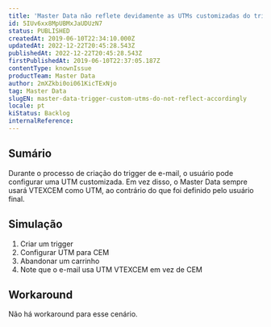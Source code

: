 ```yaml
---
title: 'Master Data não reflete devidamente as UTMs customizadas do trigger'
id: 5IUv6xx8MpUBMxJaUDUzN7
status: PUBLISHED
createdAt: 2019-06-10T22:34:10.000Z
updatedAt: 2022-12-22T20:45:28.543Z
publishedAt: 2022-12-22T20:45:28.543Z
firstPublishedAt: 2019-06-10T22:37:05.187Z
contentType: knownIssue
productTeam: Master Data
author: 2mXZkbi0oi061KicTExNjo
tag: Master Data
slugEN: master-data-trigger-custom-utms-do-not-reflect-accordingly
locale: pt
kiStatus: Backlog
internalReference: 
---
```


## Sumário

Durante o processo de criação do trigger de e-mail, o usuário pode configurar uma UTM customizada. Em vez disso, o Master Data sempre usará VTEXCEM como UTM, ao contrário do que foi definido pelo usuário final.

## Simulação

1. Criar um trigger
2. Configurar UTM para CEM
3. Abandonar um carrinho
4. Note que o e-mail usa UTM VTEXCEM em vez de CEM

## Workaround

Não há workaround para esse cenário.

